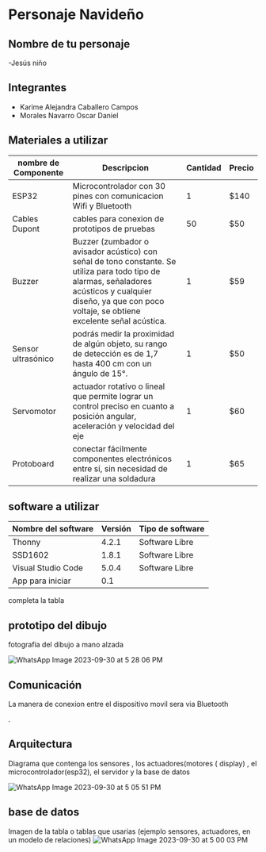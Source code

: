 # Personaje Navideño
## Nombre de tu personaje

-Jesús niño

## Integrantes
- Karime Alejandra Caballero Campos
- Morales Navarro Oscar Daniel

## Materiales a utilizar

|nombre de Componente| Descripcion |Cantidad| Precio|
|-|-|-|-|
|ESP32|Microcontrolador con 30 pines con comunicacion Wifi y Bluetooth|1|$140|
|Cables Dupont|cables para conexion de prototipos de pruebas|50|$50|
|Buzzer|Buzzer (zumbador o avisador acústico) con señal de tono constante. Se utiliza para todo tipo de alarmas, señaladores acústicos y cualquier diseño, ya que con poco voltaje, se obtiene excelente señal acústica.|1|$59|
|Sensor ultrasónico|podrás medir la proximidad de algún objeto, su rango de detección es de 1,7 hasta 400 cm con un ángulo de 15°.|1|$50|
|Servomotor|actuador rotativo o lineal que permite lograr un control preciso en cuanto a posición angular, aceleración y velocidad del eje|1|$60|
|Protoboard |conectar fácilmente componentes electrónicos entre sí, sin necesidad de realizar una soldadura|1|$65|


## software a utilizar
|Nombre del software|Versión|Tipo de software|
|-|-|-|
|Thonny|4.2.1|Software Libre|
|SSD1602|1.8.1|Software Libre|
|Visual Studio Code|5.0.4|Software Libre|
| App para iniciar|0.1

completa la tabla

## prototipo del dibujo
fotografia del dibujo a mano alzada 

![WhatsApp Image 2023-09-30 at 5 28 06 PM](https://github.com/Karime-Caballero/PersonajeNav/assets/137373510/11938428-7f73-4d4a-95f5-f6bf9055b364)


## Comunicación
La manera de conexion entre el dispositivo movil sera via Bluetooth

.
## Arquitectura
Diagrama que contenga los sensores , los actuadores(motores ( display) , el microcontrolador(esp32), el servidor y la base de datos

![WhatsApp Image 2023-09-30 at 5 05 51 PM](https://github.com/Karime-Caballero/PersonajeNav/assets/137373510/bd2b5a0f-c65a-44a5-8d1e-f3f56367d31a)

## base de datos 
Imagen de la tabla o tablas que usarias (ejemplo sensores, actuadores, en un modelo de relaciones)
![WhatsApp Image 2023-09-30 at 5 00 03 PM](https://github.com/Karime-Caballero/PersonajeNav/assets/137373510/13ce48da-e4b9-429a-bbcd-abe8aeca308b)




